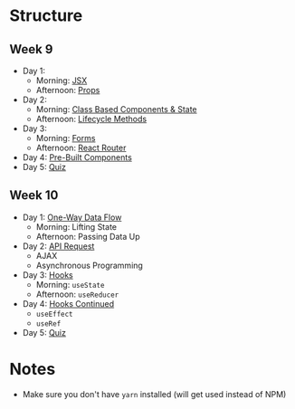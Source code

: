 # Structure

## Week 9

- Day 1:
    - Morning: [JSX](01-jsx/)
    - Afternoon: [Props](02-props/)
- Day 2:
    - Morning: [Class Based Components & State](03-state/)
    - Afternoon: [Lifecycle Methods](04-lifecyle-methods/)
- Day 3:
    - Morning: [Forms](05-forms/)
    - Afternoon: [React Router](06-react-router/)
- Day 4: [Pre-Built Components](07-pre-built-components/)
- Day 5: [Quiz](../quiz/week-09)

## Week 10

- Day 1: [One-Way Data Flow](01-one-way-data-flow/)
    - Morning: Lifting State
    - Afternoon: Passing Data Up
- Day 2: [API Request](02-api/)
    - AJAX
    - Asynchronous Programming
- Day 3: [Hooks](03-hooks/)
    - Morning: `useState`
    - Afternoon: `useReducer`
- Day 4: [Hooks Continued](03-hooks/)
    - `useEffect`
    - `useRef`
- Day 5: [Quiz](../quiz/week-10)

# Notes

- Make sure you don't have `yarn` installed (will get used instead of NPM)
